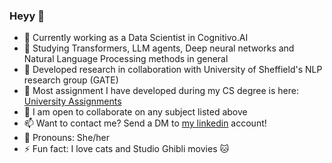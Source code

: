 ### Heyy 👋

- 🔭 Currently working as a Data Scientist in Cognitivo.AI
- 🌱 Studying Transformers, LLM agents, Deep neural networks and Natural Language Processing methods in general
- 🔬 Developed research in collaboration with University of Sheffield's NLP research group (GATE)
- 💾 Most assignment I have developed during my CS degree is here: [University Assignments](https://github.com/letMarchezi/UniversityAssignments)
- 👯 I am open to collaborate on any subject listed above
- 📫 Want to contact me? Send a DM to [my linkedin](linkedin.com/in/letmarchezi/) account!
- :hibiscus: Pronouns: She/her
- ⚡ Fun fact: I love cats and Studio Ghibli movies :cat: 


<!--
**letMarchezi/letMarchezi** is a ✨ _special_ ✨ repository because its `README.md` (this file) appears on your GitHub profile.

Here are some ideas to get you started:

- 🔭 I’m currently working on ...
- 🌱 I’m currently learning ...
- 👯 I’m looking to collaborate on ...
- 🤔 I’m looking for help with ...
- 💬 Ask me about ...
- 📫 How to reach me: ...
- 😄 Pronouns: ...
- ⚡ Fun fact: ...
-->
